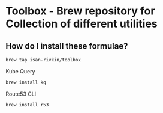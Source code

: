 # Toolbox - Brew repository for Collection of different utilities 

## How do I install these formulae?
```bash
brew tap isan-rivkin/toolbox
```

Kube Query

```bash
brew install kq
```

Route53 CLI 

```bash
brew install r53
```
